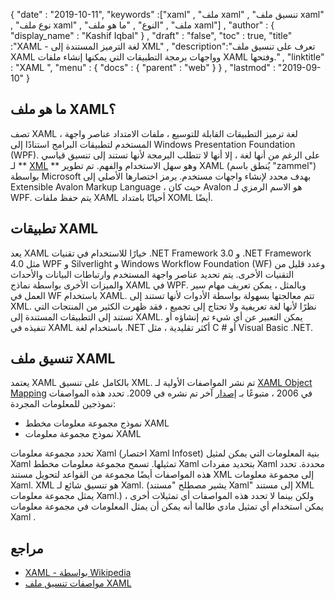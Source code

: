 {
  "date" : "2019-10-11",
  "keywords" :["xaml" , "ملف xaml" , "تنسيق ملف xaml" , "نوع ملف xaml" , "ملف" , "النوع" , "ما هو ملف xaml"] ,
  "author" : {
    "display_name" : "Kashif Iqbal"
} ,
  "draft" : "false",
  "toc" : true,
  "title" :"XAML - لغة الترميز المستندة إلى XML" ,
  "description":"تعرف على تنسيق ملف XAML وواجهات برمجة التطبيقات التي يمكنها إنشاء ملفات XAML وفتحها." ,
  "linktitle" : "XAML ",
  "menu" : {
    "docs" : {
      "parent" : "web"
}
} ,
  "lastmod" : "2019-09-10"
}

## ما هو ملف XAML؟

تصف XAML ، لغة ترميز التطبيقات القابلة للتوسيع ، ملفات الامتداد عناصر واجهة المستخدم لتطبيقات البرامج استنادًا إلى Windows Presentation Foundation (WPF). على الرغم من أنها لغة ، إلا أنها لا تتطلب البرمجة لأنها تستند إلى تنسيق قياسي لـ ** [XML](/ar/web/xml/) ** وهو سهل الاستخدام والفهم. تم تطوير XAML (يُنطق باسم "zammel") بواسطة Microsoft بهدف محدد لإنشاء واجهات مستخدم. يرمز اختصارها الأصلي إلى Extensible Avalon Markup Language ، حيث كان Avalon هو الاسم الرمزي لـ WPF. يتم حفظ ملفات XAML أحيانًا بامتداد XOML أيضًا.

## تطبيقات XAML

يعد XAML خيارًا للاستخدام في تقنيات .NET Framework 3.0 و .NET Framework 4.0 مثل WPF و Silverlight و Windows Workflow Foundation (WF) وعدد قليل من التقنيات الأخرى. يتم تحديد عناصر واجهة المستخدم وارتباطات البيانات والأحداث والميزات الأخرى بواسطة نماذج XAML في WPF. وبالمثل ، يمكن تعريف مهام سير العمل في WF باستخدام XAML. تتم معالجتها بسهولة بواسطة الأدوات لأنها تستند إلى XML. نظرًا لأنها لغة تعريفية ولا تحتاج إلى تجميع ، فقد ظهرت الكثير من المنتجات التي تستند إلى التطبيقات المستندة إلى XAML. يمكن التعبير عن أي شيء تم إنشاؤه أو تنفيذه في XAML باستخدام لغة .NET أكثر تقليدية ، مثل C # أو Visual Basic .NET.

## تنسيق ملف XAML

يعتمد XAML بالكامل على تنسيق XML. تم نشر المواصفات الأولية لـ [XAML Object Mapping](https://download.microsoft.com/download/0/A/6/0A6F7755-9AF5-448B-907D-13985ACCF53E/%5BMS-XAML%5D.pdf) في 2006 ، متبوعًا بـ [إصدار](https://download.microsoft.com/download/0/A/6/0A6F7755-9AF5-448B-907D-13985ACCF53E/%5BMS-XAML-2009%5D.pdf) آخر تم نشره في 2009. تحدد هذه المواصفات نموذجين للمعلومات المجردة:

* نموذج مجموعة معلومات مخطط XAML
* نموذج مجموعة معلومات XAML

تحدد مجموعة معلومات Xaml (اختصار Xaml Infoset) بنية المعلومات التي يمكن لمثيل Xaml تمثيلها. تسمح مجموعة معلومات مخطط Xaml بتحديد مفردات Xaml محددة. تحدد هذه المواصفات أيضًا مجموعة من القواعد لتحويل مستند XML إلى مجموعة معلومات Xaml. XML هو تنسيق شائع لـ Xaml. (يشير مصطلح "مستند Xaml" إلى مستند XML يمثل مجموعة معلومات Xaml.) ولكن بينما لا تحدد هذه المواصفات أي تمثيلات أخرى ، يمكن استخدام أي تمثيل مادي طالما أنه يمكن أن يمثل المعلومات في مجموعة معلومات Xaml .

## مراجع

* [XAML - بواسطة Wikipedia](https://en.wikipedia.org/wiki/Extensible_Application_Markup_Language)
* [مواصفات تنسيق ملف XAML](https://download.microsoft.com/download/0/A/6/0A6F7755-9AF5-448B-907D-13985ACCF53E/%5BMS-XAML-2009%5D.pdf)
